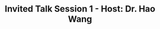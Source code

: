 ---
type: lecture
start_time: "09:30"
end_time: "10:20"
title: "Invited Talk Session 1 - Host: Dr. Hao Wang"
presenter: 
description: 
---